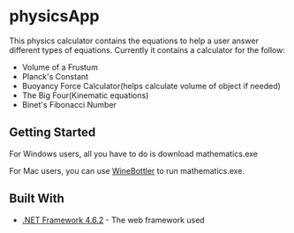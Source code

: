 # physicsApp

This physics calculator contains the equations to help a user answer different types of equations. Currently it contains a calculator for the follow:
* Volume of a Frustum
* Planck's Constant
* Buoyancy Force Calculator(helps calculate volume of object if needed)
* The Big Four(Kinematic equations)
* Binet's Fibonacci Number

## Getting Started

For Windows users, all you have to do is download mathematics.exe

For Mac users, you can use [WineBottler](http://winebottler.kronenberg.org/) to run  mathematics.exe.


## Built With

* [.NET Framework 4.6.2](https://www.microsoft.com/net/download/dotnet-framework-runtime/net462/) - The web framework used
